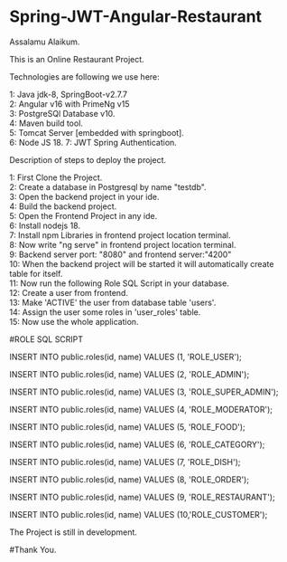 # Spring-JWT-Angular-Restaurant
Assalamu  Alaikum.

This is an Online Restaurant Project.

Technologies are following we use here:

1: Java jdk-8, SpringBoot-v2.7.7 <br>
2: Angular v16 with PrimeNg v15 <br>
3: PostgreSQl Database v10.<br>
4: Maven build tool.<br>
5: Tomcat Server [embedded with springboot]. <br>
6: Node JS 18.
7: JWT Spring Authentication.

Description of steps to deploy the project.

1: First Clone the Project.<br>
2: Create a database in Postgresql by name "testdb".<br>
3: Open the backend project in your ide.<br>
4: Build the backend project.<br>
5: Open the Frontend Project in any ide. <br>
6: Install nodejs 18.<br>
7: Install npm Libraries in frontend project location terminal.<br>
8: Now write "ng serve" in frontend project location terminal.<br>
9: Backend server port: "8080" and frontend server:"4200"<br>
10: When the backend project will be started it will automatically create table for itself.<br>
11: Now run the following Role SQL Script in your database.<br>
12: Create a user from frontend.<br>
13: Make 'ACTIVE' the user from database table 'users'.<br>
14: Assign the user some roles in 'user_roles' table.<br>
15: Now use the whole application.<br>





#ROLE SQL SCRIPT

INSERT INTO public.roles(id, name) VALUES (1, 'ROLE_USER');

INSERT INTO public.roles(id, name) VALUES (2, 'ROLE_ADMIN');

INSERT INTO public.roles(id, name) VALUES (3, 'ROLE_SUPER_ADMIN');

INSERT INTO public.roles(id, name) VALUES (4, 'ROLE_MODERATOR');

INSERT INTO public.roles(id, name) VALUES (5, 'ROLE_FOOD');

INSERT INTO public.roles(id, name) VALUES (6, 'ROLE_CATEGORY');

INSERT INTO public.roles(id, name) VALUES (7, 'ROLE_DISH');

INSERT INTO public.roles(id, name) VALUES (8, 'ROLE_ORDER');

INSERT INTO public.roles(id, name) VALUES (9, 'ROLE_RESTAURANT');

INSERT INTO public.roles(id, name) VALUES (10,'ROLE_CUSTOMER');



The Project is still in development.

#Thank You.